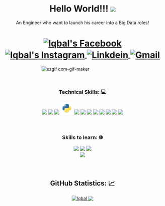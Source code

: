 <!DOCTYPE html>
<html>
<body>

<!-- Title -->
<h1 align="center">Hello World!!! 
  <img src="https://raw.githubusercontent.com/iampavangandhi/iampavangandhi/master/gifs/Hi.gif" 
       width="30px">
 </h1>

<!-- Quote -->
<p align="center">An Engineer who want to launch his career into a Big Data roles!</p>
  
  <!-- Social Network -->
<h1 align="center">

<a href="https://www.facebook.com/iqbal.150990" target="_blank">
  <img align="center" 
       alt="Iqbal's Facebook" 
       width="22px" 
       src="https://user-images.githubusercontent.com/130142247/236849276-98894300-0e1e-48e5-9e4c-930b166db94b.png" />
  </a>
  
<a href="https://www.instagram.com/iqbal1509/" target="_blank">
  <img align="center" 
       alt="Iqbal's Instagram" 
       width="22px" 
       src="https://user-images.githubusercontent.com/55005374/103146167-0b04ac00-470b-11eb-84fc-db4b7299e4ef.png" />
  </a>
  
<a href="https://www.linkedin.com/in/syed-muhammad-iqbal-syed-ali/" target="_blank">
  <img align="center" 
       alt="Linkdein" 
       width="22px" 
       src="https://user-images.githubusercontent.com/55005374/103146171-312a4c00-470b-11eb-8839-992580bb8206.png" />
  </a>
  
<a href="mailto:syed.iqbal5281@gmail.com">
  <img align="center" 
       alt="Gmail" 
       width="22px" 
       src="https://user-images.githubusercontent.com/55005374/103146250-0d1b3a80-470c-11eb-8ead-a92232d45d6e.png" />
  </a>
</h1>




<!-- Background -->

<!-- I do add this "&nbsp;" because I can't center the GIFT, let me know if you know how do it -->
&nbsp;&nbsp;&nbsp;&nbsp;&nbsp;&nbsp;&nbsp;&nbsp;&nbsp;&nbsp;&nbsp;&nbsp;&nbsp;&nbsp;&nbsp;&nbsp;&nbsp;&nbsp;&nbsp;&nbsp;&nbsp;&nbsp;&nbsp;&nbsp;&nbsp;&nbsp;&nbsp;&nbsp;&nbsp;&nbsp;
![ezgif com-gif-maker](https://user-images.githubusercontent.com/55005374/95673501-37764680-0b66-11eb-8ee1-d4f4a2b285d9.gif)

&nbsp;

<!-- Technical Skills -->
<p><H3 align="center"><strong> Technical Skills: 💻 </strong></p>
  
  <code><img height="40" src="https://github.com/iqbal159/iqbal159/assets/130142247/713e523e-1d4a-4a0f-813d-ff8ad77e2a46"></code>
  <code><img height="40" src="https://github.com/iqbal159/iqbal159/assets/130142247/fa104942-4adc-4b08-b7f9-455a48dac924"></code>
  <code><img height="40" src="https://github.com/iqbal159/iqbal159/assets/130142247/b9eddfef-8e7e-436b-aca5-0bcad114caf7"></code>
  <code><img height="40" src="https://raw.githubusercontent.com/github/explore/80688e429a7d4ef2fca1e82350fe8e3517d3494d/topics/python/python.png"></code>
  <code><img height="40" src="https://github.com/iqbal159/iqbal159/assets/130142247/22fed9d9-df5d-4df3-85c5-15d0a4a0a9bf"></code>
  <code><img height="40" src="https://user-images.githubusercontent.com/55005374/103146335-3d170d80-470d-11eb-9fce-ff775c77b96b.png"></code>
  <code><img height="40" src="https://user-images.githubusercontent.com/55005374/103146218-b57ccf00-470b-11eb-8fcc-aa46cab9253f.png"></code>
  <code><img height="40" src="https://github.com/iqbal159/iqbal159/assets/130142247/c536dd9b-2a66-40aa-8a94-35518fbfd681"></code>
  <code><img height="40" src="https://github.com/iqbal159/iqbal159/assets/130142247/b5ff8703-2887-4807-86e4-2969e580fbc3"></code>
  <code><img height="40" src="https://github.com/iqbal159/iqbal159/assets/130142247/56f0592a-55c7-4d27-810e-1acc08fddfee"></code>
  <code><img height="40" src="https://github.com/iqbal159/iqbal159/assets/130142247/e7ca5385-3d2a-446c-9528-38974d099fe5"></code>
  <code><img height="40" src="https://github.com/iqbal159/iqbal159/assets/130142247/96e372c5-7cac-46cf-b391-8687b25a59e4"></code>

  </p>
  
&nbsp;  

  <!-- Skills to learn -->
<p><H3 align="center"><strong>Skills to learn: 🌐</strong></p>
  
  <code><img height="40" src="https://github.com/iqbal159/iqbal159/assets/130142247/f60c68b0-f551-474b-9b99-2d8192f40fea"></code>
  <code><img height="40" src="https://github.com/iqbal159/iqbal159/assets/130142247/4265d098-b704-4601-b0c6-3e6ae8e9f169"></code>
  <code><img height="40" src="https://github.com/iqbal159/iqbal159/assets/130142247/7a2eebbf-4344-4097-886a-38c3b591329e"></code>  
  <code><img height="40" src="https://github.com/iqbal159/iqbal159/assets/130142247/b7360aed-776c-4363-9a5c-4c7c6b0f5c04"></code> 
  
  </p>
&nbsp;

<!-- GitHub Stats -->
<H2 align="center"><strong>GitHub Statistics: 📈
  </strong>
</H2>
    <p align="center">
      <div align="center">
    </p>
    
<a href="https://github.com/iqbal159?tab=repositories">
  <img align="center" 
       src="https://github-readme-stats.vercel.app/api/top-langs/?username=iqbal159&layout=compact&show_icons=true&title_color=81a1c0&icon_color=79ff97&text_color=d5dbe6&bg_color=2e3440" 
       alt='Iqbal's favorite languages" />
</a>
  
<a href="https://github.com/iqbal159">
  <img align="center"
       src="https://github-readme-stats.vercel.app/api?username=iqbal159&show_icons=true&hide=contribs,prs&cache_seconds=86400&theme=nord" />
</a>

                                                                                                                                            
<html>
<body>

